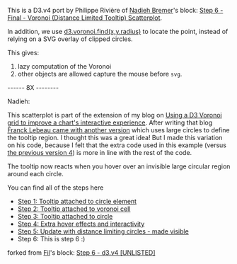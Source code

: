 This is a D3.v4 port by Philippe Rivière of <a href='http://bl.ocks.org/nbremer/'>Nadieh Bremer</a>'s block: <a href='http://bl.ocks.org/nbremer/61cd485e399b6a71d5fb2b1072fbc6c1'>Step 6 - Final - Voronoi (Distance Limited Tooltip) Scatterplot</a>.

In addition, we use [d3.voronoi.find(x,y,radius)](https://github.com/d3/d3-voronoi/pull/18) to locate the point, instead of relying on a SVG overlay of clipped circles.

This gives:
1) lazy computation of the Voronoi
2) other objects are allowed capture the mouse before `svg`.


------ 8X --------

Nadieh:

This scatterplot is part of the extension of my blog on [Using a D3 Voronoi grid to improve a chart's interactive experience](http://www.visualcinnamon.com/2015/07/voronoi.html). After writing that blog [Franck Lebeau came with another version](http://bl.ocks.org/Kcnarf/c6e9c98a55287e6cd03aae7080b9ec90) which uses large circles to define the tooltip region. I thought this was a great idea! But I made this variation on his code, because I felt that the extra code used in this example (versus [the previous version 4]((http://bl.ocks.org/nbremer/801c4bb101e86d19a1d0))) is more in line with the rest of the code.

The tooltip now reacts when you hover over an invisible large circular region around each circle.

You can find all of the steps here

- [Step 1: Tooltip attached to circle element](http://bl.ocks.org/nbremer/d5ef6c58f85aba2da48b)
- [Step 2: Tooltip attached to voronoi cell](http://bl.ocks.org/nbremer/65f03d1ebd1742196200)
- [Step 3: Tooltip attached to circle](http://bl.ocks.org/nbremer/c0ffc07b23b1c556a66b)
- [Step 4: Extra hover effects and interactivity](http://bl.ocks.org/nbremer/801c4bb101e86d19a1d0)
- [Step 5: Update with distance limiting circles - made visible](http://bl.ocks.org/nbremer/1ff72d1ab2340710d851c50f6ead7415)
- Step 6: This is step 6 :)



forked from <a href='http://bl.ocks.org/Fil/'>Fil</a>'s block: <a href='http://bl.ocks.org/Fil/7d4ac8a6c259e3d4329c54c4f1abed34'>Step 6 - d3.v4 [UNLISTED]</a>